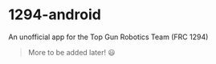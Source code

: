 1294-android
============

An unofficial app for the Top Gun Robotics Team (FRC 1294)

> More to be added later! :smiley:
